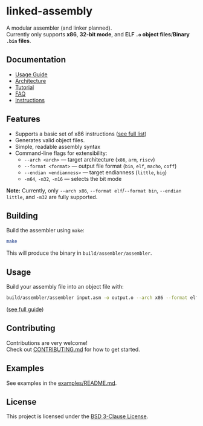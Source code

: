 # linked-assembly

A modular assembler (and linker planned).  
Currently only supports **x86**, **32-bit mode**, and **ELF `.o` object files**/**Binary `.bin` files**.

## Documentation

- [Usage Guide](docs/usage.md)
- [Architecture](docs/architecture.md)
- [Tutorial](docs/tutorial.md)
- [FAQ](docs/faq.md)
- [Instructions](docs/instructions.md)

## Features

- Supports a basic set of x86 instructions ([see full list](docs/instructions.md))
- Generates valid object files.
- Simple, readable assembly syntax
- Command-line flags for extensibility:
  - `--arch <arch>` — target architecture (`x86`, `arm`, `riscv`)
  - `--format <format>` — output file format (`bin`, `elf`, `macho`, `coff`)
  - `--endian <endianness>` — target endianness (`little`, `big`)
  - `-m64`, `-m32`, `-m16` — selects the bit mode

**Note:** Currently, only `--arch x86`, `--format elf`/`--format bin`, `--endian little`, and `-m32` are fully supported.

## Building

Build the assembler using `make`:

```bash
make
```

This will produce the binary in `build/assembler/assembler`.

## Usage

Build your assembly file into an object file with:

```bash
build/assembler/assembler input.asm -o output.o --arch x86 --format elf --endian little -m32
```

([see full guide](docs/usage.md))

## Contributing

Contributions are very welcome!  
Check out [CONTRIBUTING.md](CONTRIBUTING.md) for how to get started.

## Examples

See examples in the [examples/README.md](examples/README.md).

## License

This project is licensed under the [BSD 3-Clause License](LICENSE).
